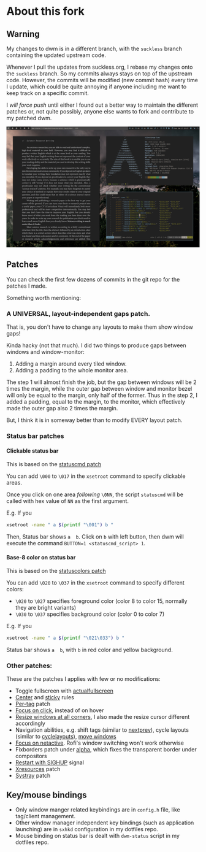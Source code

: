 # About this fork

## Warning

My changes to dwm is in a different branch, with the `suckless` branch containing the updated upstream code.

Whenever I pull the updates from suckless.org, I rebase my changes onto the `suckless` branch. So my commits always stays on top of the upstream code. However, the commits will be modified (new commit hash) every time I update, which could be quite annoying if anyone including me want to keep track on a specific commit.

I *will force push* until either I found out a better way to maintain the different patches or, not quite possibly, anyone else wants to fork and contribute to my patched dwm.

![](https://github.com/OliverLew/oliverlew.github.io/blob/pictures/dwm.png?raw=true)

## Patches

You can check the first few dozens of commits in the git repo for the patches I made.

Something worth mentioning:

### A UNIVERSAL, layout-independent gaps patch.

That is, you don't have to change any layouts to make them show window gaps!

Kinda hacky (not that much). I did two things to produce gaps between windows and window-monitor:

1. Adding a margin around every tiled window.
2. Adding a padding to the whole monitor area.

The step 1 will almost finish the job, but the gap between windows will be 2 times the margin, while the outer gap between window and monitor bezel will only be equal to the margin, only half of the former. Thus in the step 2, I added a padding, equal to the margin, to the monitor, which effectively made the outer gap also 2 times the margin.

But, I think it is in someway better than to modify EVERY layout patch.

### Status bar patches

#### Clickable status bar

This is based on the [statuscmd patch](https://dwm.suckless.org/patches/statuscmd/)

You can add `\000` to `\017` in the `xsetroot` command to specify clickable areas.

Once you click on one area *following* `\0NN`, the script `statuscmd` will be called with hex value of `NN` as the first argument.

E.g. If you
```sh
xsetroot -name " a $(printf "\001") b "
```
Then, Status bar shows ` a  b `. Click on ` b ` with left button, then dwm will execute the command `BUTTON=1 <statuscmd_script> 1`.

#### Base-8 color on status bar

This is based on the [statuscolors patch](https://dwm.suckless.org/patches/statuscolors/)

You can add `\020` to `\037` in the `xsetroot` command to specify different colors:

- `\020` to `\027` specifies foreground color (color 8 to color 15, normally they are bright variants)
- `\030` to `\037` specifies background color (color 0 to color 7)

E.g. If you
```sh
xsetroot -name " a $(printf "\021\033") b "
```
Status bar shows ` a  b `, with ` b ` in red color and yellow background.

### Other patches:

These are the patches I applies with few or no modifications:

- Toggle fullscreen with [actualfullscreen](https://dwm.suckless.org/patches/actualfullscreen/)
- [Center](https://dwm.suckless.org/patches/center/) and [sticky](https://dwm.suckless.org/patches/actualfullscreen/) rules
- [Per-tag](https://dwm.suckless.org/patches/pertag/) patch
- [Focus on click](https://dwm.suckless.org/patches/focusonclick/), instead of on hover
- [Resize windows at all corners](https://dwm.suckless.org/patches/resizecorners/), I also made the resize cursor different accordingly
- Navigation abilities, e.g. shift tags (similar to [nextprev](https://dwm.suckless.org/patches/nextprev/)), cycle layouts (similar to [cyclelayouts](https://dwm.suckless.org/patches/cyclelayouts/)), [move windows](https://dwm.suckless.org/patches/push/)
- [Focus on netactive](https://dwm.suckless.org/patches/focusonnetactive/). Rofi's window switching won't work otherwise
- Fixborders patch under [alpha](https://dwm.suckless.org/patches/alpha/), which fixes the transparent border under compositors
- [Restart with SIGHUP](https://dwm.suckless.org/patches/restartsig/) signal
- [Xresources](https://dwm.suckless.org/patches/xrdb/) patch
- [Systray](https://dwm.suckless.org/patches/systray/) patch

## Key/mouse bindings

- Only window manger related keybindings are in `config.h` file, like tag/client management.
- Other window manager independent key bindings (such as application launching) are in `sxhkd` configuration in my dotfiles repo.
- Mouse binding on status bar is dealt with `dwm-status` script in my dotfiles repo.
